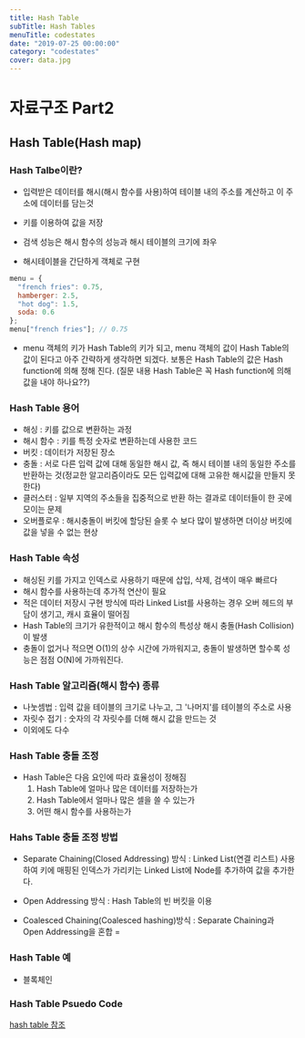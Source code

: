 ```yaml
---
title: Hash Table
subTitle: Hash Tables
menuTitle: codestates
date: "2019-07-25 00:00:00"
category: "codestates"
cover: data.jpg
---
```


# 자료구조 Part2

## Hash Table(Hash map)

### Hash Talbe이란?

- 입력받은 데이터를 해시(해시 함수를 사용)하여 테이블 내의 주소를 계산하고 이 주소에 데이터를 담는것
- 키를 이용하여 값을 저장
- 검색 성능은 해시 함수의 성능과 해시 테이블의 크기에 좌우

- 해시테이블을 간단하게 객체로 구현

```javascript
menu = {
  "french fries": 0.75,
  hamberger: 2.5,
  "hot dog": 1.5,
  soda: 0.6
};
menu["french fries"]; // 0.75
```

- menu 객체의 키가 Hash Table의 키가 되고, menu 객체의 값이 Hash Table의 값이 된다고 아주 간략하게 생각하면 되겠다.
  보통은 Hash Table의 값은 Hash function에 의해 정해 진다.
  (질문 내용 Hash Table은 꼭 Hash function에 의해 값을 내야 하나요??)

### Hash Table 용어

- 해싱 : 키를 값으로 변환하는 과정
- 해시 함수 : 키를 특정 숫자로 변환하는데 사용한 코드
- 버킷 : 데이터가 저장된 장소
- 충돌 : 서로 다른 입력 값에 대해 동일한 해시 값, 즉 해시 테이블 내의 동일한 주소를 반환하는 것(정교한 알고리즘이라도 모든 입력값에 대해 고유한 해시값을 만들지 못 한다)
- 클러스터 : 일부 지역의 주소들을 집중적으로 반환 하는 결과로 데이터들이 한 곳에 모이는 문제
- 오버플로우 : 해시충돌이 버킷에 할당된 슬롯 수 보다 많이 발생하면 더이상 버킷에 값을 넣을 수 없는 현상

### Hash Table 속성

- 해싱된 키를 가지고 인덱스로 사용하기 때문에 삽입, 삭제, 검색이 매우 빠르다
- 해시 함수를 사용하는데 추가적 연산이 필요
- 적은 데이터 저장시 구현 방식에 따라 Linked List를 사용하는 경우 오버 헤드의 부담이 생기고, 캐시 효율이 떨어짐
- Hash Table의 크기가 유한적이고 해시 함수의 특성상 해시 충돌(Hash Collision)이 발생
- 충돌이 없거나 적으면 O(1)의 상수 시간에 가까워지고, 충돌이 발생하면 할수록 성능은 점점 O(N)에 가까워진다.

### Hash Table 알고리즘(해시 함수) 종류

- 나눗셈법 : 입력 값을 테이블의 크기로 나누고, 그 '나머지'를 테이블의 주소로 사용
- 자릿수 접기 : 숫자의 각 자릿수를 더해 해시 값을 만드는 것
- 이외에도 다수

### Hash Table 충돌 조정

- Hash Table은 다음 요인에 따라 효율성이 정해짐
  1. Hash Table에 얼마나 많은 데이터를 저장하는가
  2. Hash Table에서 얼마나 많은 셀을 쓸 수 있는가
  3. 어떤 해시 함수를 사용하는가

### Hahs Table 충돌 조정 방법

- Separate Chaining(Closed Addressing) 방식 : Linked List(연결 리스트) 사용하여 키에 매핑된 인덱스가 가리키는 Linked List에 Node를 추가하여 값을 추가한다.

- Open Addressing 방식 : Hash Table의 빈 버킷을 이용

- Coalesced Chaining(Coalesced hashing)방식 : Separate Chaining과 Open Addressing을 혼합 =

### Hash Table 예

- 블록체인

### Hash Table Psuedo Code

[hash table 참조](https://dev-kani.tistory.com/1)
